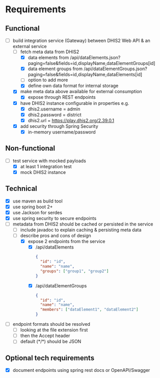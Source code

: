 # Requirements

## Functional
- [ ] build integration service (Gateway) between DHIS2 Web API & an external service
    - [ ] fetch meta data from DHIS2
        - [x] data elements from /api/dataElements.json?paging=false&fields=id,displayName,dataElementGroups[id]
        - [x] data element groups from /api/dataElementGroups.json?paging=false&fields=id,displayName,dataElements[id]
        - [ ] option to add more
        - [x] define own data format for internal storage
    - [x] make meta data above available for external consumption
        - [x] expose through REST endpoints
    - [x] have DHIS2 instance configurable in properties e.g.
        - [x] dhis2.username = admin
        - [x] dhis2.password = district
        - [x] dhis2.url = https://play.dhis2.org/2.39.0.1
    - [x] add security through Spring Security
        - [x] in-memory username/password

## Non-functional
- [ ] test service with mocked payloads
    - [x] at least 1 integration test
    - [x] mock DHIS2 instance

## Technical
- [x] use maven as build tool
- [x] use spring boot 2+
- [x] use Jackson for serdes
- [x] use spring security to secure endpoints
- [ ] metadata from DHIS2 should be cached or persisted in the service
  - [ ] include javadoc to explain caching & persisting meta data
  - [ ] describe pros and cons of design
    - [x] expose 2 endpoints from the service
      - [x] /api/dataElements
        ```json
        {
          "id": "id",
          "name": "name",
          "groups": ["group1", "group2"]
        }
        ```
      - [x] /api/dataElementGroups
        ```json
        {
          "id": "id",
          "name": "name",
          "members": ["dataElement1", "dataElement2"]
        }
        ```
- [ ] endpoint formats should be resolved
    - [ ] looking at the file extension first
    - [ ] then the Accept header
    - [ ] default (\*/\*) should be JSON

## Optional tech requirements
- [x] document endpoints using spring rest docs or OpenAPI/Swagger
